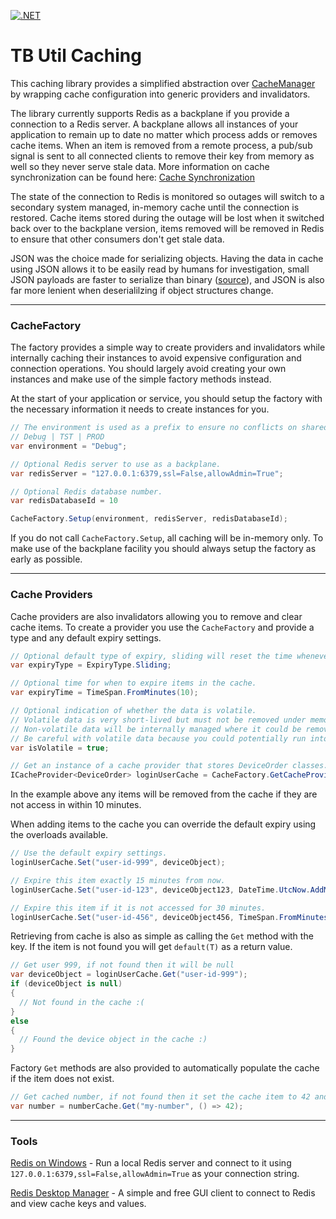 [![.NET](https://github.com/TrueBurn/tbutil-tb-cache-manager/actions/workflows/dotnet.yml/badge.svg)](https://github.com/TrueBurn/tbutil-tb-cache-manager/actions/workflows/dotnet.yml)

# TB Util Caching

This caching library provides a simplified abstraction over [CacheManager](http://cachemanager.michaco.net/) by wrapping cache configuration into generic providers and invalidators.

The library currently supports Redis as a backplane if you provide a connection to a Redis server.
A backplane allows all instances of your application to remain up to date no matter which process adds or removes cache items.
When an item is removed from a remote process, a pub/sub signal is sent to all connected clients to remove their key from memory as well so they never serve stale data.
More information on cache synchronization can be found here: [Cache Synchronization](http://cachemanager.michaco.net/documentation/CacheManagerCacheSynchronization)

The state of the connection to Redis is monitored so outages will switch to a secondary system managed, in-memory cache until the connection is restored.
Cache items stored during the outage will be lost when it switched back over to the backplane version, items removed will be removed in Redis to ensure that other consumers don't get stale data.

JSON was the choice made for serializing objects.
Having the data in cache using JSON allows it to be easily read by humans for investigation, small JSON payloads are faster to serialize than binary ([source](https://maxondev.com/serialization-performance-comparison-c-net-formats-frameworks-xmldatacontractserializer-xmlserializer-binaryformatter-json-newtonsoft-servicestack-text/)), and JSON is also far more lenient when deserialilzing if object structures change.
___

### CacheFactory

The factory provides a simple way to create providers and invalidators while internally caching their instances to avoid expensive configuration and connection operations.
You should largely avoid creating your own instances and make use of the simple factory methods instead.

At the start of your application or service, you should setup the factory with the necessary information it needs to create instances for you.

```csharp
// The environment is used as a prefix to ensure no conflicts on shared Redis servers.
// Debug | TST | PROD
var environment = "Debug";

// Optional Redis server to use as a backplane.
var redisServer = "127.0.0.1:6379,ssl=False,allowAdmin=True";

// Optional Redis database number.
var redisDatabaseId = 10

CacheFactory.Setup(environment, redisServer, redisDatabaseId);
```

If you do not call `CacheFactory.Setup`, all caching will be in-memory only. To make use of the backplane facility you should always setup the factory as early as possible.

___

### Cache Providers

Cache providers are also invalidators allowing you to remove and clear cache items.
To create a provider you use the `CacheFactory` and provide a type and any default expiry settings.

```csharp
// Optional default type of expiry, sliding will reset the time whenever an item is accessed, absolute will remove from cache as soon as the wait time is over.
var expiryType = ExpiryType.Sliding;

// Optional time for when to expire items in the cache.
var expiryTime = TimeSpan.FromMinutes(10);

// Optional indication of whether the data is volatile.
// Volatile data is very short-lived but must not be removed under memory pressure.
// Non-volatile data will be internally managed where it could be removed before the expiry under memory pressure situations.
// Be careful with volatile data because you could potentially run into out-of-memory situations with large amounts of unmanaged data.
var isVolatile = true;

// Get an instance of a cache provider that stores DeviceOrder classes.
ICacheProvider<DeviceOrder> loginUserCache = CacheFactory.GetCacheProvider<DeviceOrder>(expiryType, expiryTime, isVolatile);
```

In the example above any items will be removed from the cache if they are not access in within 10 minutes.

When adding items to the cache you can override the default expiry using the overloads available.

```csharp
// Use the default expiry settings.
loginUserCache.Set("user-id-999", deviceObject);

// Expire this item exactly 15 minutes from now.
loginUserCache.Set("user-id-123", deviceObject123, DateTime.UtcNow.AddMinutes(15));

// Expire this item if it is not accessed for 30 minutes.
loginUserCache.Set("user-id-456", deviceObject456, TimeSpan.FromMinutes(30));
```

Retrieving from cache is also as simple as calling the `Get` method with the key. If the item is not found you will get `default(T)` as a return value.

```csharp
// Get user 999, if not found then it will be null
var deviceObject = loginUserCache.Get("user-id-999");
if (deviceObject is null)
{
  // Not found in the cache :(
}
else
{
  // Found the device object in the cache :)
}
```

Factory `Get` methods are also provided to automatically populate the cache if the item does not exist.

```csharp
// Get cached number, if not found then it set the cache item to 42 and return the value.
var number = numberCache.Get("my-number", () => 42);
```
___


### Tools
[Redis on Windows](https://github.com/MicrosoftArchive/redis/releases) - Run a local Redis server and connect to it using `127.0.0.1:6379,ssl=False,allowAdmin=True` as your connection string.

[Redis Desktop Manager](https://redisdesktop.com/) - A simple and free GUI client to connect to Redis and view cache keys and values.

